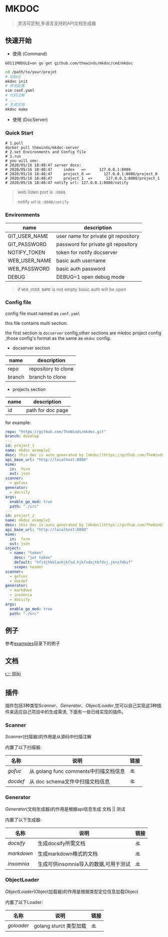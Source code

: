# MKDOC
> 灵活可定制,多语言支持的API文档生成器

## 快速开始

- 使用 (Command)
```shell
GO111MODULE=on go get github.com/thewinds/mkdoc/cmd/mkdoc
```

```bash
cd /path/to/your/projet
# 初始化
mkdoc init
# 修改配置
vim conf.yaml
# 代码注解
# ...
# 生成文档
mkdoc make
```

- 使用 (DocServer)
### Quick Start
```shell script
# 1.pull
docker pull thewinds/mkdoc-server
# 2.set Environments and Config file
# 3.run
# you will see:
# 2020/05/16 18:48:47 server docs:
# 2020/05/16 18:48:47     index   =>      127.0.0.1:8080
# 2020/05/16 18:48:47     project_0 =>      127.0.0.1:8080/project_0
# 2020/05/16 18:48:47     project_1  =>      127.0.0.1:8080/project_1
# 2020/05/16 18:48:47 notify url: 127.0.0.1:8080/notify
```

> web listen port is `:8080`
>
> notify url is `:8080/notify`

### Environments

| name| description |
| --- | --- |
|GIT_USER_NAME|user name for private git repository |
|GIT_PASSWORD|password for private git repository|
|NOTIFY_TOKEN|token for notify docserver|
|WEB_USER_NAME|basic auth username|
|WEB_PASSWORD|basic auth password|
|DEBUG|DEBUG=1 open debug mode|

> if `WEB_USER_NAME` is not empty basic auth will be open

### Config file
config file must named as `conf.yaml`

this file contains multi section.

the first section is `docserver` config,other sections are mkdoc project config ,those config's format as the same as `mkdoc` config.

- docserver section

| name| description |
| --- | --- |
|repo| repository to clone|
|branch| branch to clone|

- projects section

| name| description |
| --- | --- |
|id|path for doc page|

for example:
```yaml
repo: "https://github.com/TheWinds/mkdoc.git"
branch: develop
---
id: project_1
name: mkdoc example1
desc: this doc is auto generated by [mkdoc](https://github.com/TheWinds/mkdoc)
api_base_url: "http://localhost:8080"
mime:
  in:  form
  out: json
scanner:
  - gofunc
generator:
  - docsify
args:
  enable_go_mod: true
  path: "./src"
---
id: project_2
name: mkdoc example2
desc: this doc is auto generated by [mkdoc](https://github.com/TheWinds/mkdoc)
api_base_url: "http://localhost:8080"
mime:
  in:  form
  out: json
inject:
  - name: "token"
    desc: "jwt token"
    default: "hfjdjhkklashjkfsd.hjkfsdajhkfdsj.jknsfdksf"
    scope: header
scanner:
  - gofunc
  - docdef
generator:
  - markdown
  - insomnia
  - docsify
args:
  enable_go_mod: true
  path: "./src"
```  


## 例子
参考[examples](https://github.com/TheWinds/mkdoc/tree/master/_examples)目录下的例子

## 文档
[👉 Wiki](https://github.com/TheWinds/mkdoc/wiki)

## 插件
插件包括3种类型*Scanner*、*Generator*、*ObjectLoader*,您可以自己实现这3种插件来适应自己项目中的生成需求,
下面有一些已经实现的插件。
### Scanner

*Scanner*(扫描器)的作用是从源码中扫描注解

内置了以下扫描器:

| 名称    | 说明                      | 链接                                                         |
| ------- | ------------------------- | ------------------------------------------------------------ |
| *gofuc* | 从 golang func comments中扫描文档信息 | [🛸](https://github.com/TheWinds/mkdoc/tree/master/scanner/gofunc) |
| *docdef* | 从 doc schema文件中扫描文档信息 | [🛸](https://github.com/TheWinds/mkdoc/tree/master/scanner/docdef) |



### Generator

*Generator*(文档生成器)的作用是根据api信息生成 文档 || 测试

内置了以下生成器:

| 名称     | 说明                                  | 链接                                  |
| -------- | ------------------------------------- | --------------------------------------- |
| *docsify* | 生成docsify所需文档                | [🛸](https://github.com/TheWinds/mkdoc/tree/master/generator/docsify) |
| *markdown* | 生成markdown格式的文档                | [🛸](https://github.com/TheWinds/mkdoc/tree/master/generator/markdown) |
| *insomnia* | 生成可供insomnia导入的数据,可用于测试 | [🛸](https://github.com/TheWinds/mkdoc/tree/master/generator/insomnia) |

### ObjectLoader
*ObjectLoader*(Object加载器)的作用是根据类型定位信息加载Object

内置了以下Loader:

| 名称     | 说明                                  | 链接                                  |
| -------- | ------------------------------------- | --------------------------------------- |
| *goloader* | golang sturct 类型加载               | [🛸](https://github.com/TheWinds/mkdoc/tree/master/objloader/goloader) |
